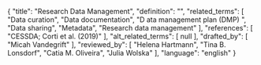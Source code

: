 {
    "title": "Research Data Management",
    "definition": "",
    "related_terms": [
        "Data curation",
        "Data documentation",
        "D ata management plan (DMP) ",
        "Data sharing",
        "Metadata",
        "Research data management"
    ],
    "references": [
        "CESSDA; Corti et al. (2019)"
    ],
    "alt_related_terms": [
        null
    ],
    "drafted_by": [
        "Micah Vandegrift"
    ],
    "reviewed_by": [
        "Helena Hartmann",
        "Tina B. Lonsdorf",
        "Catia M. Oliveira",
        "Julia Wolska"
    ],
    "language": "english"
}